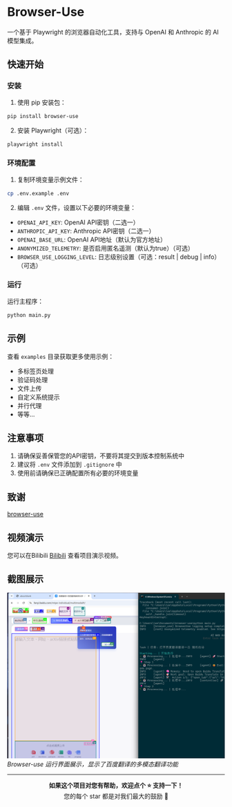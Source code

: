 # Browser-Use

一个基于 Playwright 的浏览器自动化工具，支持与 OpenAI 和 Anthropic 的 AI 模型集成。

## 快速开始

### 安装

1. 使用 pip 安装包：

```bash
pip install browser-use
```

2. 安装 Playwright（可选）：

```bash
playwright install
```

### 环境配置

1. 复制环境变量示例文件：

```bash
cp .env.example .env
```

2. 编辑 `.env` 文件，设置以下必要的环境变量：

- `OPENAI_API_KEY`: OpenAI API密钥（二选一）
- `ANTHROPIC_API_KEY`: Anthropic API密钥（二选一）
- `OPENAI_BASE_URL`: OpenAI API地址（默认为官方地址）
- `ANONYMIZED_TELEMETRY`: 是否启用匿名遥测（默认为true）（可选）
- `BROWSER_USE_LOGGING_LEVEL`: 日志级别设置（可选：result | debug | info）（可选）

### 运行

运行主程序：

```bash
python main.py
```

## 示例

查看 `examples` 目录获取更多使用示例：

- 多标签页处理
- 验证码处理
- 文件上传
- 自定义系统提示
- 并行代理
- 等等...

## 注意事项

1. 请确保妥善保管您的API密钥，不要将其提交到版本控制系统中
2. 建议将 `.env` 文件添加到 `.gitignore` 中
3. 使用前请确保已正确配置所有必要的环境变量

## 致谢

 [browser-use](https://github.com/browser-use/browser-use) 

## 视频演示

您可以在Bilibili [Bilibili](https://www.bilibili.com/video/BV1s86tYtErS/) 查看项目演示视频。

## 截图展示

![百度翻译界面](assets/ui.png)
*Browser-use 运行界面展示，显示了百度翻译的多模态翻译功能*

---

<div align="center">
  <b>如果这个项目对您有帮助，欢迎点个 ⭐ 支持一下！</b><br>
  您的每个 star 都是对我们最大的鼓励 💪<br>

</div>

